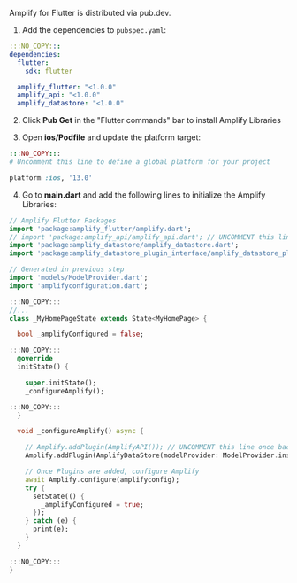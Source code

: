 Amplify for Flutter is distributed via pub.dev.

1. Add the dependencies to `pubspec.yaml`:
```yaml
:::NO_COPY:::
dependencies:
  flutter:
    sdk: flutter
```
```yaml
  amplify_flutter: "<1.0.0"
  amplify_api: "<1.0.0"
  amplify_datastore: "<1.0.0"
```

2. Click **Pub Get** in the "Flutter commands" bar to install Amplify Libraries

3. Open **ios/Podfile** and update the platform target:
```ruby
:::NO_COPY:::
# Uncomment this line to define a global platform for your project
```
```ruby
platform :ios, '13.0'
```

4. Go to **main.dart** and add the following lines to initialize the Amplify Libraries:
```dart
// Amplify Flutter Packages
import 'package:amplify_flutter/amplify.dart';
// import 'package:amplify_api/amplify_api.dart'; // UNCOMMENT this line once backend is deployed
import 'package:amplify_datastore/amplify_datastore.dart';
import 'package:amplify_datastore_plugin_interface/amplify_datastore_plugin_interface.dart';

// Generated in previous step
import 'models/ModelProvider.dart';
import 'amplifyconfiguration.dart';
```
```dart
:::NO_COPY:::
//...
class _MyHomePageState extends State<MyHomePage> {
```
```dart
  bool _amplifyConfigured = false;
```
```dart
:::NO_COPY:::
  @override
  initState() {
```
```dart
    super.initState();
    _configureAmplify();
```
```dart
:::NO_COPY:::
  }
```
```dart
  void _configureAmplify() async {

    // Amplify.addPlugin(AmplifyAPI()); // UNCOMMENT this line once backend is deployed
    Amplify.addPlugin(AmplifyDataStore(modelProvider: ModelProvider.instance));

    // Once Plugins are added, configure Amplify
    await Amplify.configure(amplifyconfig);
    try {
      setState(() {
        _amplifyConfigured = true;
      });
    } catch (e) {
      print(e);
    }
  }
```
```dart
:::NO_COPY:::
}
```
